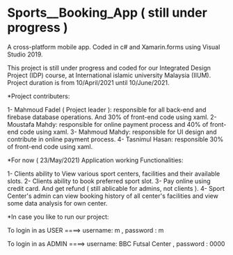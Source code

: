 # Sports__Booking_App ( still under progress )

A cross-platform mobile app. Coded in c# and Xamarin.forms using Visual Studio 2019.

This project is still under progress and coded for our Integrated Design Project (IDP) course, at International islamic university Malaysia (IIUM).
Project duration is from 10/April/2021 until 10/June/2021.


*Project contributers:

1- Mahmoud Fadel ( Project leader ): responsible for all back-end and firebase database operations. And 30% of front-end code using xaml.
2- Moustafa Mahdy: responsible for online payment process and 40% of front-end code using xaml.
3- Mahmoud Mahdy: responsible for UI design and contribute in online payment process.
4- Tasnimul Hasan: responsible 30% of front-end code using xaml.


*For now ( 23/May/2021) Application working Functionalities:

1- Clients ability to View various sport centers, facilities and their available slots. 
2- Clients ability to book preferred sport slot. 
3- Pay online using credit card. And get refund ( still ablicable for admins, not clients ).
4- Sport Center's admin can view booking history of all center's facilities and view some data analysis for own center.


*In case you like to run our project: 

To login in as USER ====> username: m    , password : m

To login in as ADMIN ====> username: BBC Futsal Center    , password : 0000



